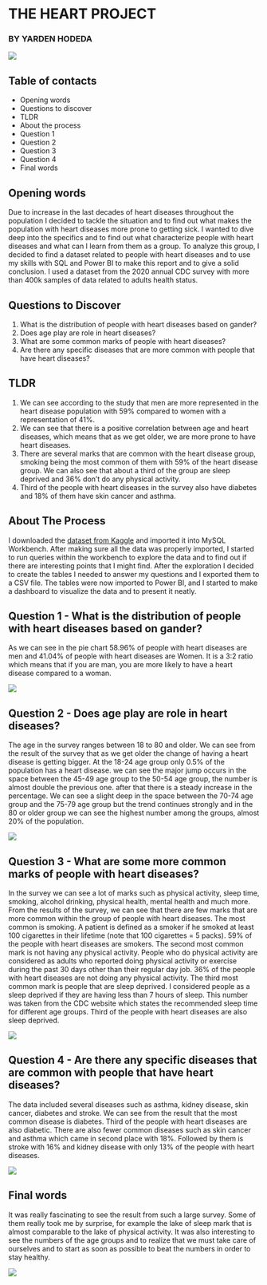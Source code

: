 # THE HEART PROJECT
### BY YARDEN HODEDA

![](https://github.com/YardenHodeda/Heart-Project-Report/blob/46a2cd118fdefb4b4aee0b578e823c07a033b75f/Images/opening.jpg)

## Table of contacts
* Opening words
*	Questions to discover 
*	TLDR
*	About the process
*	Question 1
*	Question 2
*	Question 3
*	Question 4
*	Final words

## Opening words
Due to increase in the last decades of heart diseases throughout the population I decided to tackle the situation and to find out what makes the population with heart diseases more prone to getting sick. I wanted to dive deep into the specifics and to find out what characterize people with heart diseases and what can I learn from them as a group.
To analyze this group, I decided to find a dataset related to people with heart diseases and to use my skills with SQL and Power BI to make this report and to give a solid conclusion. I used a dataset from the 2020 annual CDC survey with more than 400k samples of data related to adults health status.

## Questions to Discover
1.	What is the distribution of people with heart diseases based on gander?
2.	Does age play are role in heart diseases?
3.	What are some common marks of people with heart diseases?
4.	Are there any specific diseases that are more common with people that have heart diseases?

## TLDR
1.	We can see according to the study that men are more represented in the heart disease population with 59% compared to women with a representation of 41%.
2.	We can see that there is a positive correlation between age and heart diseases, which means that as we get older, we are more prone to have heart diseases.
3.	There are several marks that are common with the heart disease group, smoking being the most common of them with 59% of the heart disease group. We can also see that about a third of the group are sleep deprived and 36% don’t do any physical activity.
4.	Third of the people with heart diseases in the survey also have diabetes and 18% of them have skin cancer and asthma.

## About The Process 
I downloaded the [dataset from Kaggle](https://www.kaggle.com/datasets/kamilpytlak/personal-key-indicators-of-heart-disease) and imported it into MySQL Workbench. After making sure all the data was properly imported, I started to run queries within the workbench to explore the data and to find out if there are interesting points that I might find. After the exploration I decided to create the tables I needed to answer my questions and I exported them to a CSV file. The tables were now imported to Power BI, and I started to make a dashboard to visualize the data and to present it neatly.

## Question 1 - What is the distribution of people with heart diseases based on gander?
As we can see in the pie chart 58.96% of people with heart diseases are men and 41.04% of people with heart diseases are Women. It is a 3:2 ratio which means that if you are man, you are more likely to have a heart disease compared to a woman. 
 
 ![](https://github.com/YardenHodeda/Heart-Project-Report/blob/46a2cd118fdefb4b4aee0b578e823c07a033b75f/Images/gender%20distribution.png)
 
## Question 2 - Does age play are role in heart diseases?
The age in the survey ranges between 18 to 80 and older. We can see from the result of the survey that as we get older the change of having a heart disease is getting bigger. At the 18-24 age group only 0.5% of the population has a heart disease. we can see the major jump occurs in the space between the 45-49 age group to the 50-54 age group, the number is almost double the previous one. after that there is a steady increase in the percentage. We can see a slight deep in the space between the 70-74 age group and the 75-79 age group but the trend continues strongly and in the 80 or older group we can see the highest number among the groups, almost 20% of the population.

![](https://github.com/YardenHodeda/Heart-Project-Report/blob/46a2cd118fdefb4b4aee0b578e823c07a033b75f/Images/age%20group.png)
 
## Question 3 - What are some more common marks of people with heart diseases?
In the survey we can see a lot of marks such as physical activity, sleep time, smoking, alcohol drinking, physical health, mental health and much more.
From the results of the survey, we can see that there are few marks that are more common within the group of people with heart diseases. 
The most common is smoking. A patient is defined as a smoker if he smoked at least 100 cigarettes in their lifetime (note that 100 cigarettes = 5 packs). 59% of the people with heart diseases are smokers.
The second most common mark is not having any physical activity. People who do physical activity are considered as adults who reported doing physical activity or exercise during the past 30 days other than their regular day job. 36% of the people with heart diseases are not doing any physical activity.
The third most common mark is people that are sleep deprived. I considered people as a sleep deprived if they are having less than 7 hours of sleep. This number was taken from the CDC website which states the recommended sleep time for different age groups. Third of the people with heart diseases are also sleep deprived.

![](https://github.com/YardenHodeda/Heart-Project-Report/blob/46a2cd118fdefb4b4aee0b578e823c07a033b75f/Images/common%20marks.png)

## Question 4 - Are there any specific diseases that are common with people that have heart diseases?
The data included several diseases such as asthma, kidney disease, skin cancer, diabetes and stroke. We can see from the result that the most common disease is diabetes. Third of the people with heart diseases are also diabetic. There are also fewer common diseases such as skin cancer and asthma which came in second place with 18%. Followed by them is stroke with 16% and kidney disease with only 13% of the people with heart diseases.

![](https://github.com/YardenHodeda/Heart-Project-Report/blob/46a2cd118fdefb4b4aee0b578e823c07a033b75f/Images/common%20diseases.png)

## Final words
It was really fascinating to see the result from such a large survey. Some of them really took me by surprise, for example the lake of sleep mark that is almost comparable to the lake of physical activity. It was also interesting to see the numbers of the age groups and to realize that we must take care of ourselves and to start as soon as possible to beat the numbers in order to stay healthy.

![](https://github.com/YardenHodeda/Heart-Project-Report/blob/46a2cd118fdefb4b4aee0b578e823c07a033b75f/Images/dashboard.png)
